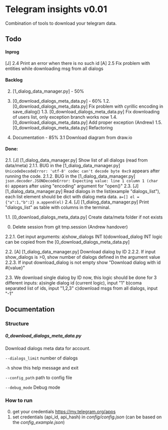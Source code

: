 # Telegram insights v0.01
Combination of tools to download your telegram data.


  
## Todo
#### Inprog
[J] 2.4 Print an error when there is no such id
[A] 2.5 Fix problem with entities while downloading msg from all dialogs


#### Backlog
2. [1_dialog_data_manager.py] - 50%


1. [0_download_dialogs_meta_data.py] - 60%
1.2. [0_download_dialogs_meta_data.py] Fix problem with cyrillic encoding in save_dialog()
1.3. [0_download_dialogs_meta_data.py] Fix downloading of users list, only exception branch works now 
1.4. [0_download_dialogs_meta_data.py] Add proper exception (Andrew)
1.5. [0_download_dialogs_meta_data.py] Refactoring

3. Documentation - 85%
3.1 Download diagram from draw.io

#### Done:
2.1. [J] [1_dialog_data_manager.py] Show list of all dialogs (read from data/meta)
2.1.1. BUG in the [1_dialog_data_manager.py] `UnicodeDecodeError: 'utf-8' codec can't decode byte 0xc9` appears after running the code.
2.1.2. BUG in the [1_dialog_data_manager.py] `json.decoder.JSONDecodeError: Expecting value: line 1 column 1 (char 0)` appears after using "encoding" argument for "open()" 
2.3. [J] [1_dialog_data_manager.py] Read dialogs in the list(example "dialogs_list"), each list element should be dict with dialog meta data.
`a=[]
el = {"a":1,"b":2}
a.append(el)`
2.4. [J] [1_dialog_data_manager.py] Print "dialogs_list" as table with columns in the terminal.

1.1. [0_download_dialogs_meta_data.py] Create data/meta folder if not exists

0. Delete session from git tmp.session (Andrew handover)

2.2.1. Get input arguments:
a)show_dialogs INT
b)download_dialog INT
logic can be copied from the [0_download_dialogs_meta_data.py]

2.2. [A] [1_dialog_data_manager.py] Download dialog by ID
2.2.2. If input show_dialogs is >0, show number of dialogs defined in the argument value
2.2.3. If input download_dialog is not empty show
"Download dialog with id #{value}"

2.3. We download single dialog by ID now, this logic should be done for 3 different inputs:
a)single dialog id (current logic), input "1"
b)coma separated list of ids, input "1,2,3"
c)download msgs from all dialogs, input "-1"
## Documentation

### Structure
##### 0_download_dialogs_meta_data.py
Download dialogs meta data for account.

`--dialogs_limit`
number of dialogs

`-h`
show this help message and exit

`--config_path`
path to config file

`--debug_mode`
Debug mode



### How to run
0. get your credentials https://my.telegram.org/apps
1. set credentials (api_id, api_hash) in *config/config.json* (can be based on the *config_example.json*)
